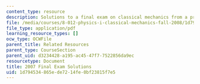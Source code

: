 ```yaml
---
content_type: resource
description: Solutions to a final exam on classical mechanics from a previous semester.
file: /media/courses/8-012-physics-i-classical-mechanics-fall-2008/1d794534865ede7214fe0bf23815f7e5_2007_final_sol.pdf
file_type: application/pdf
learning_resource_types: []
ocw_type: OCWFile
parent_title: Related Resources
parent_type: CourseSection
parent_uid: d3234428-a195-ac45-47f7-7522856da9ec
resourcetype: Document
title: 2007 Final Exam Solutions
uid: 1d794534-865e-de72-14fe-0bf23815f7e5
---
```

